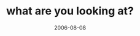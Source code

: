 ---
layout: base.njk
title : 'what are you looking at?' 
view_title : 'what are you looking at?' 
year : '2006' 
date : '2006-08-08' 
img_file : '/drawing/whatareyoulookingat-.png' 
html_file : 'whatareyoulookingat' 
next_html : 'theyarejustusingyou.html' 
year_order : '205' 
permalink : "title/{{html_file}}.html"
---